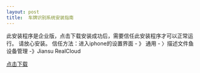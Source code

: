 ```yaml
---
layout: post
title:  车牌识别系统安装指南
---
```


此安装程序是企业版，点击下载安装成功后，需要信任此安装程序才可以正常运行。 请放心安装。
信任方法：进入iphone的设置界面 - 》 通用 - 〉描述文件鱼设备管理 -》Jiansu RealCloud  
 
[点击下载](itms-services://?action=download-manifest&url=https://raw.githubusercontent.com/daviad/MLDemo/master/demo/demo.plist)  
